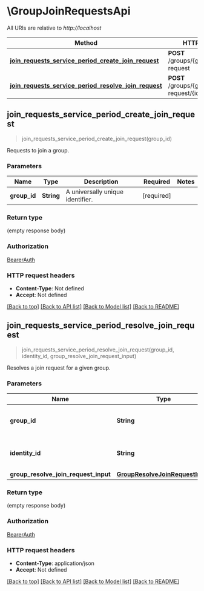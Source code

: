 # \GroupJoinRequestsApi

All URIs are relative to *http://localhost*

Method | HTTP request | Description
------------- | ------------- | -------------
[**join_requests_service_period_create_join_request**](GroupJoinRequestsApi.md#join_requests_service_period_create_join_request) | **POST** /groups/{group_id}/join-request | 
[**join_requests_service_period_resolve_join_request**](GroupJoinRequestsApi.md#join_requests_service_period_resolve_join_request) | **POST** /groups/{group_id}/join-request/{identity_id} | 



## join_requests_service_period_create_join_request

> join_requests_service_period_create_join_request(group_id)


Requests to join a group.

### Parameters


Name | Type | Description  | Required | Notes
------------- | ------------- | ------------- | ------------- | -------------
**group_id** | **String** | A universally unique identifier. | [required] |

### Return type

 (empty response body)

### Authorization

[BearerAuth](../README.md#BearerAuth)

### HTTP request headers

- **Content-Type**: Not defined
- **Accept**: Not defined

[[Back to top]](#) [[Back to API list]](../README.md#documentation-for-api-endpoints) [[Back to Model list]](../README.md#documentation-for-models) [[Back to README]](../README.md)


## join_requests_service_period_resolve_join_request

> join_requests_service_period_resolve_join_request(group_id, identity_id, group_resolve_join_request_input)


Resolves a join request for a given group.

### Parameters


Name | Type | Description  | Required | Notes
------------- | ------------- | ------------- | ------------- | -------------
**group_id** | **String** | A universally unique identifier. | [required] |
**identity_id** | **String** | A universally unique identifier. | [required] |
**group_resolve_join_request_input** | [**GroupResolveJoinRequestInput**](GroupResolveJoinRequestInput.md) |  | [required] |

### Return type

 (empty response body)

### Authorization

[BearerAuth](../README.md#BearerAuth)

### HTTP request headers

- **Content-Type**: application/json
- **Accept**: Not defined

[[Back to top]](#) [[Back to API list]](../README.md#documentation-for-api-endpoints) [[Back to Model list]](../README.md#documentation-for-models) [[Back to README]](../README.md)

